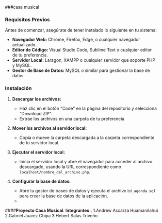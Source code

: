 ###casa musical
### **Requisitos Previos**

Antes de comenzar, asegúrate de tener instalado lo siguiente en tu sistema:

- **Navegador Web:** Chrome, Firefox, Edge, o cualquier navegador actualizado.
- **Editor de Código:** Visual Studio Code, Sublime Text o cualquier editor de tu preferencia.
- **Servidor Local:** Laragon, XAMPP o cualquier servidor que soporte PHP y MySQL.
- **Gestor de Base de Datos:** MySQL o similar para gestionar la base de datos.

### **Instalación**

1. **Descargar los archivos:**
   - Haz clic en el botón "Code" en la página del repositorio y selecciona "Download ZIP".
   - Extrae los archivos en una carpeta de tu preferencia.

2. **Mover los archivos al servidor local:**
   - Copia o mueve la carpeta descargada a la carpeta correspondiente de tu servidor local.

3. **Ejecutar el servidor local:**
   - Inicia el servidor local y abre el navegador para acceder al archivo descargado, usando la URL correspondiente como `localhost/nombre_del_archivo.php`.

4. **Configurar la base de datos:**
   - Abre tu gestor de bases de datos y ejecuta el archivo `bd_agenda.sql` para crear la base de datos de la aplicación.
   - 
####**Proyecto Casa Musical**.
**Integrantes:**.
1.Andrew Ascarza Huamanñahui
2.Gabriel Juarez Chipa
3.Hebert Salas Triveño
